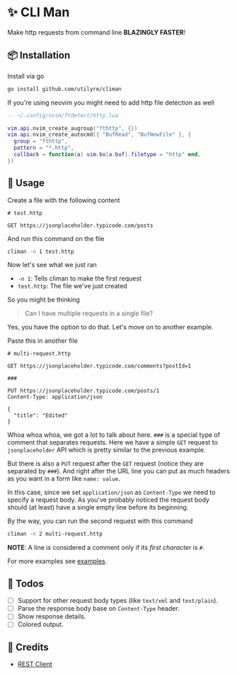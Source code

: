 # ✨ CLI Man

Make http requests from command line **BLAZINGLY FASTER**!

## 📦 Installation

Install via go

```bash
go install github.com/utilyre/climan
```

If you're using neovim you might need to add http file detection as well

```lua
-- ~/.config/nvim/ftdetect/http.lua

vim.api.nvim_create_augroup("fthttp", {})
vim.api.nvim_create_autocmd({ "BufRead", "BufNewFile" }, {
  group = "fthttp",
  pattern = "*.http",
  callback = function(a) vim.bo[a.buf].filetype = "http" end,
})
```

## 🚀 Usage

Create a file with the following content

```http
# test.http

GET https://jsonplaceholder.typicode.com/posts
```

And run this command on the file

```bash
climan -n 1 test.http
```

Now let's see what we just ran

- `-n 1`: Tells climan to make the first request
- `test.http`: The file we've just created

So you might be thinking

> Can I have multiple requests in a single file?

Yes, you have the option to do that. Let's move on to another example.

Paste this in another file

```http
# multi-request.http

GET https://jsonplaceholder.typicode.com/comments?postId=1

###

PUT https://jsonplaceholder.typicode.com/posts/1
Content-Type: application/json

{
  "title": "Edited"
}
```

Whoa whoa whoa, we got a lot to talk about here. `###` is a special type of
comment that separates requests. Here we have a simple `GET` request to
`jsonplaceholder` API which is pretty similar to the previous example.

But there is also a `PUT` request after the `GET` request (notice they are
separated by `###`). And right after the URL line you can put as much headers
as you want in a form like `name: value`.

In this case, since we set `application/json` as `Content-Type` we need to
specify a request body. As you've probably noticed the request body should (at
least) have a single empty line before its beginning.

By the way, you can run the second request with this command

```bash
climan -n 2 multi-request.http
```

**NOTE**: A line is considered a comment only if its _first character_ is `#`.

For more examples see [examples](/examples).

## 🔖 Todos

- [ ] Support for other request body types (like `text/xml` and `text/plain`).
- [ ] Parse the response body base on `Content-Type` header.
- [ ] Show response details.
- [ ] Colored output.

## 📢 Credits

- [REST Client](https://github.com/Huachao/vscode-restclient)
